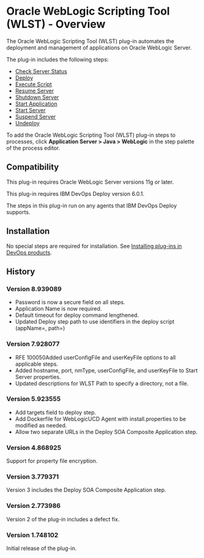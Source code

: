 
# Oracle WebLogic Scripting Tool (WLST) - Overview

The Oracle WebLogic Scripting Tool (WLST) plug-in automates the deployment and management of applications on Oracle WebLogic Server.

The plug-in includes the following steps:

* [Check Server Status](#check_server_status)
* [Deploy](#deploy)
* [Execute Script](#execute_script)
* [Resume Server](#resume_server)
* [Shutdown Server](#shutdown_server)
* [Start Application](#start_application)
* [Start Server](#start_server)
* [Suspend Server](#suspend_server)
* [Undeploy](#undeploy)

To add the Oracle WebLogic Scripting Tool (WLST) plug-in steps to processes, click **Application Server > Java > WebLogic** in the step palette of the process editor.

## Compatibility

This plug-in requires Oracle WebLogic Server versions 11g or later.


This plug-in requires IBM DevOps Deploy version 6.0.1.


The steps in this plug-in run on any agents that IBM DevOps Deploy supports.


## Installation

No special steps are required for installation. See [Installing plug-ins in DevOps products](https://community.ibm.com/community/user/wasdevops/blogs/laurel-dickson-bull1/2022/06/13/install-plugins "Installing plug-ins in DevOps products").

## History

### Version 8.939089

* Password is now a secure field on all steps.
* Application Name is now required.
* Default timeout for deploy command lengthened.
* Updated Deploy step path to use identifiers in the deploy script (appName=, path=)

### Version 7.928077

* RFE 100050Added userConfigFile and userKeyFile options to all applicable steps.
* Added hostname, port, nmType, userConfigFile, and userKeyFile to Start Server properties.
* Updated descriptions for WLST Path to specify a directory, not a file.

### Version 5.923555

* Add targets field to deploy step.
* Add Dockerfile for WebLogicUCD Agent with install.properties to be modified as needed.
* Allow two separate URLs in the Deploy SOA Composite Application step.

### Version 4.868925

Support for property file encryption.

### Version 3.779371

Version 3 includes the Deploy SOA Composite Application step.

### Version 2.773986

Version 2 of the plug-in includes a defect fix.

### Version 1.748102

Initial release of the plug-in.

